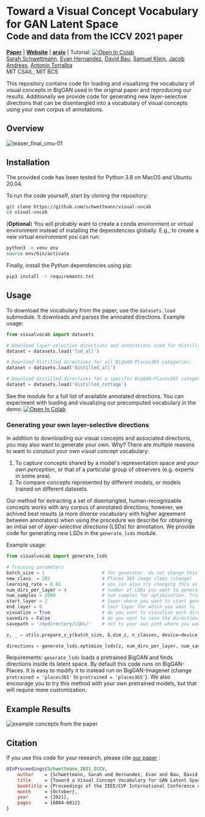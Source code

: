 # Toward a Visual Concept Vocabulary for GAN Latent Space <br><sub>Code and data from the ICCV 2021 paper</sub>


[**Paper**](https://openaccess.thecvf.com/content/ICCV2021/html/Schwettmann_Toward_a_Visual_Concept_Vocabulary_for_GAN_Latent_Space_ICCV_2021_paper.html)  |
[**Website**]( https://visualvocab.csail.mit.edu/) |
[**arxiv**](https://arxiv.org/pdf/2110.04292.pdf) | Tutorial: [![Open In Colab](https://colab.research.google.com/assets/colab-badge.svg)](https://colab.research.google.com/github/schwettmann/visual-vocab/blob/main/visualvocab/notebooks/vcv_demo.ipynb)<br>
[Sarah Schwettmann](https://cogconfluence.com), [Evan Hernandez](https://evandez.com/), [David Bau](http://davidbau.com/), [Samuel Klein](http://blogs.harvard.edu/sj/), [Jacob Andreas](https://www.mit.edu/~jda/), [Antonio Torralba](https://groups.csail.mit.edu/vision/torralbalab/) <br>
MIT CSAIL, MIT BCS

This repository contains code for loading and visualizing the vocabulary of visual concepts in BigGAN used in the original paper and reproducing our results. Additionally we provide code for generating new layer-selective directions that can be disentangled into a vocabulary of visual concepts using your own corpus of annotations.

## Overview

![teaser_final_cmu-01](https://user-images.githubusercontent.com/26309530/137186304-0c89f9bc-3f74-4b93-8972-245605cad2a7.png)

## Installation

The provided code has been tested for Python 3.8 on MacOS and Ubuntu 20.04. 

To run the code yourself, start by cloning the repository:
```bash
git clone https://github.com/schwettmann/visual-vocab
cd visual-vocab
```
(**Optional**) You will probably want to create a conda environment or virtual environment instead of installing the dependencies globally. E.g., to create a new virtual environment you can run:
```bash
python3 -m venv env
source env/bin/activate
```
Finally, install the Python dependencies using pip:
```bash
pip3 install -r requirements.txt
```

## Usage

To download the vocabulary from the paper, use the `datasets.load` submodule. It downloads and parses the annoated directions. Example usage:
```python
from visualvocab import datasets

# Download layer-selective directions and annotations used for distilling single-word directions:
dataset = datasets.load('lsd_all')

# Download distilled directions for all BigGAN-Places365 categories:
dataset = datasets.load('distilled_all')

# Download distilled directions for a specific BigGAN-Places365 category:
dataset = datasets.load('distilled_cottage')
```
See the module for a full list of available annotated directions. You can experiment with loading and visualizing our precomputed vocabulary in the demo: [![Open In Colab](https://colab.research.google.com/assets/colab-badge.svg)](https://colab.research.google.com/github/schwettmann/visual-vocab/blob/main/visualvocab/notebooks/vcv_demo.ipynb)

### Generating your own layer-selective directions
In addition to downloading our visual concepts and associated directions, you may also want to generate your own. Why? There are multiple reasons to want to constuct your own visual concept vocabulary:
  1. To capture concepts shared by a model's representation space and _your own perception_, or that of a particular group of observers (e.g. experts in some area).
  2. To compare concepts represented by different models, or models trained on different datasets.
 
Our method for extracting a set of disentangled, human-recognizable concepts works with any corpus of annotated directions; however, we achived best results (a more diverse vocabulary with higher agreement between annotators) when using the procedure we describe for obtaining an initial set of _layer-selective directions_ (LSDs) for annotation. We provide code for generating new LSDs in the `generate_lsds` module. 

Example usage:
```python
from visualvocab import generate_lsds 

# Training parameters 
batch_size = 1                     # for generator, do not change this
new_class  = 203                   # Places 365 image class (change)
learning_rate = 0.01               # you can also try changing this as well
num_dirs_per_layer = 4             # number of LSDs you want to generate per layer
num_samples = 2000                 # num samples for optimization. Training on 2000 samples should get you a desired result.
start_layer = 2                    # layer where you want to start generating LSDs (higher layer numbers are closer to image output)
end_layer = 0                      # last layer for which you want to find LSDs. leave end_layer = 0 and you will calcualate LSDs for all layers before (&incl.) start layer. 
visualize = True                   # do you want to visualize each direction after it is generated? 
savedirs = False                   # do you want to save the directions? 
savepath = '/mydirectory/LSDs/'    # set to your own path where you want to save the directions

z, _ = utils.prepare_z_y(batch_size, G.dim_z, n_classes, device=device, z_var=0.5)   #generate a random z to start 

directions = generate_lsds.optimize_lsds(z, num_dirs_per_layer, num_samples, start_layer, end_layer, visualize, learning_rate, new_class, savedirs, savepath)

```
Requirements: `generate_lsds` loads a pretrained BigGAN and finds directions inside its latent space. By default this code runs on BigGAN-Places. It is easy to modify it to instead run on BigGAN-Imagenet (change `pretrained = 'places365'` to `pretrained = 'places365'`). We also encourage you to try this method with your own pretrained models, but that will require more customization. 

## Example Results

![example concepts from the paper](https://github.com/schwettmann/visual-vocab/blob/main/visualvocab/example_concepts.jpg?raw=true)

## Citation

If you use this code for your research, please cite [our paper](https://arxiv.org/pdf/2110.04292.pdf) : 

```bibtex
@InProceedings{Schwettmann_2021_ICCV,
    author    = {Schwettmann, Sarah and Hernandez, Evan and Bau, David and Klein, Samuel and Andreas, Jacob and Torralba, Antonio},
    title     = {Toward a Visual Concept Vocabulary for GAN Latent Space},
    booktitle = {Proceedings of the IEEE/CVF International Conference on Computer Vision (ICCV)},
    month     = {October},
    year      = {2021},
    pages     = {6804-6812}
}
```
